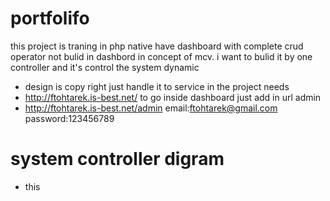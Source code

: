# portfolifo
this project is traning in php native have dashboard with complete crud operator
not bulid in dashbord in concept of mcv. i want to bulid it by one controller and it's control the system dynamic
- design is copy right just handle it to service in the project needs
- http://ftohtarek.is-best.net/
to go inside dashboard just add in url admin
- http://ftohtarek.is-best.net/admin
email:ftohtarek@gmail.com
password:123456789
# system controller digram 
* this

